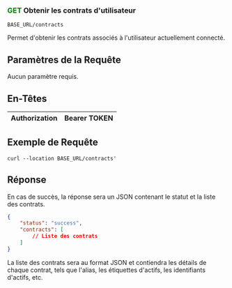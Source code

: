### <span style="color:green">GET</span> Obtenir les contrats d'utilisateur
````
BASE_URL/contracts
````

Permet d'obtenir les contrats associés à l'utilisateur actuellement connecté.

## Paramètres de la Requête

Aucun paramètre requis.

## En-Têtes

| Authorization | Bearer TOKEN |
| ------------- | ----------- |

## Exemple de Requête

```curl
curl --location BASE_URL/contracts'
```

## Réponse

En cas de succès, la réponse sera un JSON contenant le statut et la liste des contrats.

```json
{
    "status": "success",
    "contracts": [
        // Liste des contrats
    ]
}
```

La liste des contrats sera au format JSON et contiendra les détails de chaque contrat, tels que l'alias, les étiquettes d'actifs, les identifiants d'actifs, etc.

